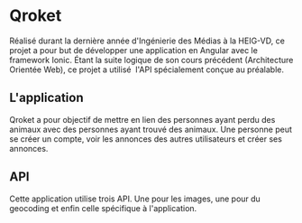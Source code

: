# Qroket
Réalisé durant la dernière année d'Ingénierie des Médias à la HEIG-VD, ce projet
a pour but de développer une application en Angular avec le framework Ionic. Étant
la suite logique de son cours précédent (Architecture Orientée Web), ce projet a utilisé 
l'API spécialement conçue au préalable. 

## L'application
Qroket a pour objectif de mettre en lien des personnes ayant perdu des animaux avec des
personnes ayant trouvé des animaux. Une personne peut se créer un compte, voir les annonces
des autres utilisateurs et créer ses annonces. 

## API
Cette application utilise trois API. Une pour les images, une pour du geocoding et enfin celle
spécifique à l'application.
